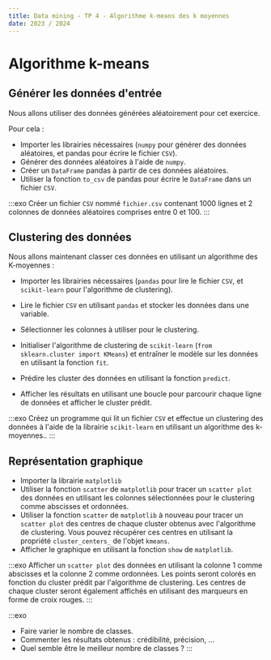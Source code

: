 ```yaml
---
title: Data mining - TP 4 - Algorithme k-means des k moyennes
date: 2023 / 2024
---
```


# Algorithme k-means

## Générer les données d'entrée

Nous allons utiliser des données générées aléatoirement pour cet exercice.

Pour cela :

- Importer les librairies nécessaires (`numpy` pour générer des données aléatoires, et pandas pour écrire le fichier `CSV`).
- Générer des données aléatoires à l'aide de `numpy`.
- Créer un `DataFrame` pandas à partir de ces données aléatoires.
- Utiliser la fonction `to_csv` de pandas pour écrire le `DataFrame` dans un fichier `CSV`.

:::exo
Créer un fichier `CSV` nommé `fichier.csv` contenant 1000 lignes et 2 colonnes de données aléatoires comprises entre 0 et 100.
:::

## Clustering des données

Nous allons maintenant classer ces données en utilisant un algorithme des K-moyennes :

- Importer les librairies nécessaires (`pandas` pour lire le fichier `CSV`, et `scikit-learn` pour l'algorithme de clustering).
- Lire le fichier `CSV` en utilisant `pandas` et stocker les données dans une variable.
- Sélectionner les colonnes à utiliser pour le clustering.

- Initialiser l'algorithme de clustering de `scikit-learn` (`from sklearn.cluster import KMeans`) et entraîner le modèle sur les données en utilisant la fonction `fit`.
- Prédire les cluster des données en utilisant la fonction `predict`.
- Afficher les résultats en utilisant une boucle pour parcourir chaque ligne de données et afficher le cluster prédit.

:::exo
Créez un programme qui lit un fichier `CSV` et effectue un clustering des données à l'aide de la librairie `scikit-learn` en utilisant un algorithme des k-moyennes..
:::

## Représentation graphique

- Importer la librairie `matplotlib`
- Utiliser la fonction `scatter` de `matplotlib` pour tracer un `scatter plot` des données en utilisant les colonnes sélectionnées pour le clustering comme abscisses et ordonnées.
- Utiliser la fonction `scatter` de `matplotlib` à nouveau pour tracer un `scatter plot` des centres de chaque cluster obtenus avec l'algorithme de clustering. Vous pouvez récupérer ces centres en utilisant la propriété `cluster_centers_` de l'objet `kmeans`.
- Afficher le graphique en utilisant la fonction `show` de `matplotlib`.

:::exo
Afficher un `scatter plot` des données en utilisant la colonne 1 comme abscisses et la colonne 2 comme ordonnées.
Les points seront colorés en fonction du cluster prédit par l'algorithme de clustering.
Les centres de chaque cluster seront également affichés en utilisant des marqueurs en forme de croix rouges.
:::

:::exo
- Faire varier le nombre de classes.
- Commenter les résultats obtenus : crédibilité, précision, ...
- Quel semble être le meilleur nombre de classes ?
:::

